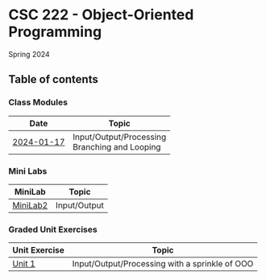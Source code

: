 # CSC 222 - Object-Oriented Programming

Spring 2024

## Table of contents

### Class Modules

| Date                           | Topic                                             |
|--------------------------------|---------------------------------------------------|
| [2024-01-17](./Class_20240117) | Input/Output/Processing<br/>Branching and Looping |

### Mini Labs

| MiniLab                | Topic        |
|------------------------|--------------|
| [MiniLab2](./MiniLab2) | Input/Output |

### Graded Unit Exercises

| Unit Exercise              | Topic                                          |
|----------------------------|------------------------------------------------|
| [Unit 1](./Unit1_Exercise) | Input/Output/Processing with a sprinkle of OOO |